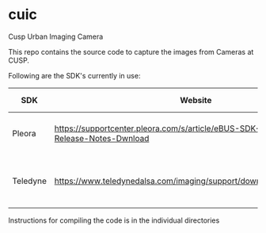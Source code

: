 # cuic
Cusp Urban Imaging Camera

This repo contains the source code to capture the images from Cameras at CUSP.

Following are the SDK's currently in use:

| SDK      | Website                                                                                | Cameras Driven                | Site       |
|----------|----------------------------------------------------------------------------------------|-------------------------------|------------|
| Pleora   | https://supportcenter.pleora.com/s/article/eBUS-SDK-Software-and-Release-Notes-Dwnload | Baumer LXG-200C (x2)          | Audubon    |
| Teledyne | https://www.teledynedalsa.com/imaging/support/downloads/package/132/                   | Teledyne Dalsa Genie TS-C4096 | 1mtc_south |


Instructions for compiling the code is in the individual directories
